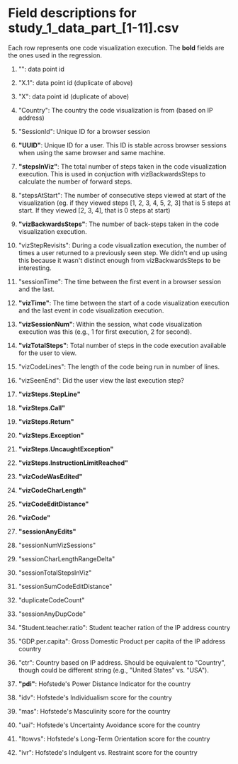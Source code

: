 # Field descriptions for study_1_data_part_[1-11].csv

Each row represents one code visualization execution. The **bold** fields are the ones used in the regression.

1. "": data point id

2. "X.1": data point id (duplicate of above)

3. "X": data point id (duplicate of above)

4. "Country": The country the code visualization is from (based on IP address)

5. "SessionId": Unique ID for a browser session

6. **"UUID"**: Unique ID for a user. This ID is stable across browser sessions when using the same browser and same machine.

7. **"stepsInViz"**: The total number of steps taken in the code visualization execution. This is used in conjuction with vizBackwardsSteps to calculate the number of forward steps.

8. "stepsAtStart": The number of consecutive steps viewed at start of the visualization (eg. if they viewed steps [1, 2, 3, 4, 5, 2, 3] that is 5 steps at start. If they viewed [2, 3, 4], that is 0 steps at start)

9. **"vizBackwardsSteps"**: The number of back-steps taken in the code visualization execution.

10. "vizStepRevisits": During a code visualization execution, the number of times a user returned to a previously seen step. We didn't end up using this because it wasn't distinct enough from vizBackwardsSteps to be interesting.

11. "sessionTime": The time between the first event in a browser session and the last.

12. **"vizTime"**: The time between the start of a code visualization execution and the last event in code visualization execution.

13. **"vizSessionNum"**: Within the session, what code visualization execution was this (e.g., 1 for first execution, 2 for second).

14. **"vizTotalSteps"**: Total number of steps in the code execution available for the user to view.

15. "vizCodeLines": The length of the code being run in number of lines.

16. "vizSeenEnd": Did the user view the last execution step?

17. **"vizSteps.StepLine"**

18. **"vizSteps.Call"**

19. **"vizSteps.Return"**

20. **"vizSteps.Exception"**

21. **"vizSteps.UncaughtException"**

22. **"vizSteps.InstructionLimitReached"**

23. **"vizCodeWasEdited"**

24. **"vizCodeCharLength"**

25. **"vizCodeEditDistance"**

26. **"vizCode"**

27. **"sessionAnyEdits"**

28. "sessionNumVizSessions"

29. "sessionCharLengthRangeDelta"

30. "sessionTotalStepsInViz"

31. "sessionSumCodeEditDistance"

32. "duplicateCodeCount"

33. "sessionAnyDupCode"

34. "Student.teacher.ratio": Student teacher ration of the IP address country

35. "GDP.per.capita": Gross Domestic Product per capita of the IP address country

36. "ctr": Country based on IP address. Should be equivalent to "Country", though could be different string (e.g., "United States" vs. "USA").

37. **"pdi"**: Hofstede's Power Distance Indicator for the country

38. "idv": Hofstede's Individualism score for the country

39. "mas": Hofstede's Masculinity score for the country

40. "uai": Hofstede's Uncertainty Avoidance score for the country

41. "ltowvs": Hofstede's Long-Term Orientation score for the country

42. "ivr": Hofstede's Indulgent vs. Restraint score for the country


